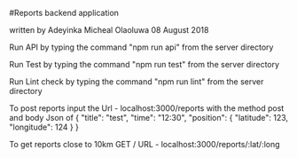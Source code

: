 #Reports backend application

written by Adeyinka Micheal Olaoluwa
08 August 2018

Run API by typing the command "npm run api" from the server directory

Run Test by typing the command "npm run test" from the server directory

Run Lint check by typing the command "npm run lint" from the server directory

To post reports input the Url - localhost:3000/reports
with the method post and body Json of
{
	"title": "test",
	"time": "12:30",
	"position": {
		"latitude": 123,
		"longitude": 124
	}
}

To get reports close to 10km
GET /
URL - localhost:3000/reports/:lat/:long
